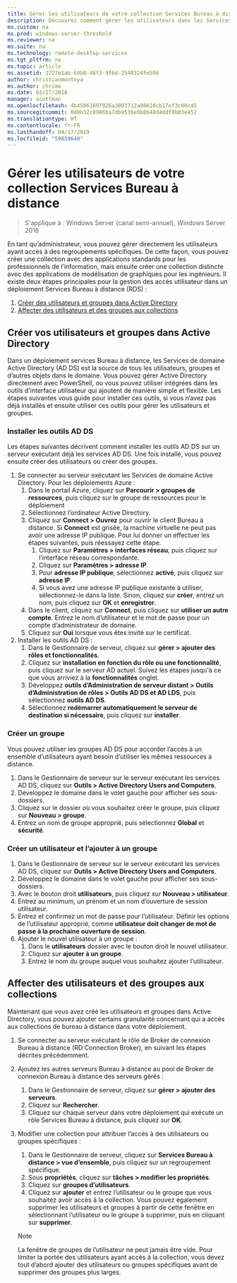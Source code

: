 ```yaml
---
title: Gérer les utilisateurs de votre collection Services Bureau à distance
description: Découvrez comment gérer les utilisateurs dans les Services Bureau à distance.
ms.custom: na
ms.prod: windows-server-threshold
ms.reviewer: na
ms.suite: na
ms.technology: remote-desktop-services
ms.tgt_pltfrm: na
ms.topic: article
ms.assetid: 2727e1ab-69b8-46f3-9f6d-2540324fe596
author: christianmontoya
ms.author: chrimo
ms.date: 03/27/2018
manager: scottman
ms.openlocfilehash: 4b45061697926a3003712a88610cb17ef3c00c45
ms.sourcegitcommit: 0d0b32c8986ba7db9536e0b8648d4ddf9b03e452
ms.translationtype: HT
ms.contentlocale: fr-FR
ms.lasthandoff: 04/17/2019
ms.locfileid: "59859640"
---
```

# <a name="manage-users-in-your-rds-collection"></a>Gérer les utilisateurs de votre collection Services Bureau à distance

>S'applique à : Windows Server (canal semi-annuel), Windows Server 2016

En tant qu’administrateur, vous pouvez gérer directement les utilisateurs ayant accès à des regroupements spécifiques. De cette façon, vous pouvez créer une collection avec des applications standards pour les professionnels de l’information, mais ensuite créer une collection distincte avec des applications de modélisation de graphiques pour les ingénieurs. Il existe deux étapes principales pour la gestion des accès utilisateur dans un déploiement Services Bureau à distance (RDS) :

1.  [Créer des utilisateurs et groupes dans Active Directory](#create-your-users-and-groups-in-active-directory)
2.  [Affecter des utilisateurs et des groupes aux collections](#assign-users-and-groups-to-collections)


## <a name="create-your-users-and-groups-in-active-directory"></a>Créer vos utilisateurs et groupes dans Active Directory

Dans un déploiement services Bureau à distance, les Services de domaine Active Directory (AD DS) est la source de tous les utilisateurs, groupes et d’autres objets dans le domaine. Vous pouvez gérer Active Directory directement avec PowerShell, ou vous pouvez utiliser intégrées dans les outils d’interface utilisateur qui ajoutent de manière simple et flexible. Les étapes suivantes vous guide pour installer ces outils, si vous n’avez pas déjà installés et ensuite utiliser ces outils pour gérer les utilisateurs et groupes.

### <a name="install-ad-ds-tools"></a>Installer les outils AD DS

Les étapes suivantes décrivent comment installer les outils AD DS sur un serveur exécutant déjà les services AD DS. Une fois installé, vous pouvez ensuite créer des utilisateurs ou créer des groupes.

1. Se connecter au serveur exécutant les Services de domaine Active Directory. Pour les déploiements Azure :
   1. Dans le portail Azure, cliquez sur **Parcourir > groupes de ressources**, puis cliquez sur le groupe de ressources pour le déploiement
   2. Sélectionnez l’ordinateur Active Directory.
   3. Cliquez sur **Connect > Ouvrez** pour ouvrir le client Bureau à distance. Si **Connect** est grisée, la machine virtuelle ne peut pas avoir une adresse IP publique. Pour lui donner un effectuer les étapes suivantes, puis réessayez cette étape.
      1. Cliquez sur **Paramètres > interfaces réseau**, puis cliquez sur l’interface réseau correspondante.
      2. Cliquez sur **Paramètres > adresse IP**.
      3. Pour **adresse IP publique**, sélectionnez **activé**, puis cliquez sur **adresse IP**.
      4. Si vous avez une adresse IP publique existante à utiliser, sélectionnez-le dans la liste. Sinon, cliquez sur **créer**, entrez un nom, puis cliquez sur **OK** et **enregistrer**.
   4. Dans le client, cliquez sur **Connect**, puis cliquez sur **utiliser un autre compte**. Entrez le nom d’utilisateur et le mot de passe pour un compte d’administrateur de domaine.
   5. Cliquez sur **Oui** lorsque vous êtes invité sur le certificat.
2. Installer les outils AD DS :
   1. Dans le Gestionnaire de serveur, cliquez sur **gérer > ajouter des rôles et fonctionnalités**.
   2. Cliquez sur **installation en fonction du rôle ou une fonctionnalité**, puis cliquez sur le serveur AD actuel. Suivez les étapes jusqu'à ce que vous arriviez à la **fonctionnalités** onglet.
   3. Développez **outils d’Administration de serveur distant > Outils d’Administration de rôles > Outils AD DS et AD LDS**, puis sélectionnez **outils AD DS**.
   4. Sélectionnez **redémarrer automatiquement le serveur de destination si nécessaire**, puis cliquez sur **installer**.

### <a name="create-a-group"></a>Créer un groupe

Vous pouvez utiliser les groupes AD DS pour accorder l’accès à un ensemble d’utilisateurs ayant besoin d’utiliser les mêmes ressources à distance.

1. Dans le Gestionnaire de serveur sur le serveur exécutant les services AD DS, cliquez sur **Outils > Active Directory Users and Computers**.
2. Développez le domaine dans le volet gauche pour afficher ses sous-dossiers.
3. Cliquez sur le dossier où vous souhaitez créer le groupe, puis cliquez sur **Nouveau > groupe**.
4. Entrez un nom de groupe approprié, puis sélectionnez **Global** et **sécurité**.

### <a name="create-a-user-and-add-to-a-group"></a>Créer un utilisateur et l’ajouter à un groupe
1. Dans le Gestionnaire de serveur sur le serveur exécutant les services AD DS, cliquez sur **Outils > Active Directory Users and Computers**.
2. Développez le domaine dans le volet gauche pour afficher ses sous-dossiers.
3. Avec le bouton droit **utilisateurs**, puis cliquez sur **Nouveau > utilisateur**.
4. Entrez au minimum, un prénom et un nom d’ouverture de session utilisateur.
5. Entrez et confirmez un mot de passe pour l’utilisateur. Définir les options de l’utilisateur approprié, comme **utilisateur doit changer de mot de passe à la prochaine ouverture de session**.
6. Ajouter le nouvel utilisateur à un groupe :
   1. Dans le **utilisateurs** dossier avec le bouton droit le nouvel utilisateur.
   2. Cliquez sur **ajouter à un groupe**.
   3. Entrez le nom du groupe auquel vous souhaitez ajouter l’utilisateur.

## <a name="assign-users-and-groups-to-collections"></a>Affecter des utilisateurs et des groupes aux collections
Maintenant que vous avez créé les utilisateurs et groupes dans Active Directory, vous pouvez ajouter certains granularité concernant qui a accès aux collections de bureau à distance dans votre déploiement.

1. Se connecter au serveur exécutant le rôle de Broker de connexion Bureau à distance (RD Connection Broker), en suivant les étapes décrites précédemment.
2. Ajoutez les autres serveurs Bureau à distance au pool de Broker de connexion Bureau à distance des serveurs gérés :
   1. Dans le Gestionnaire de serveur, cliquez sur **gérer > ajouter des serveurs**.
   2. Cliquez sur **Rechercher**.
   3. Cliquez sur chaque serveur dans votre déploiement qui exécute un rôle Services Bureau à distance, puis cliquez sur **OK**.
3. Modifier une collection pour attribuer l’accès à des utilisateurs ou groupes spécifiques :
   1. Dans le Gestionnaire de serveur, cliquez sur **Services Bureau à distance > vue d’ensemble**, puis cliquez sur un regroupement spécifique.
   2. Sous **propriétés**, cliquez sur **tâches > modifier les propriétés**.
   3. Cliquez sur **groupes d’utilisateurs**.
   4. Cliquez sur **ajouter** et entrez l’utilisateur ou le groupe que vous souhaitez avoir accès à la collection. Vous pouvez également supprimer les utilisateurs et groupes à partir de cette fenêtre en sélectionnant l’utilisateur ou le groupe à supprimer, puis en cliquant sur **supprimer**. 
   
   >[!NOTE] 
   > La fenêtre de groupes de l’utilisateur ne peut jamais être vide. Pour limiter la portée des utilisateurs ayant accès à la collection, vous devez tout d’abord ajouter des utilisateurs ou groupes spécifiques avant de supprimer des groupes plus larges.